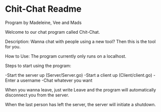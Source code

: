 # Chit-Chat Readme

Program by Madeleine, Vee and Mads

Welcome to our chat program called Chit-Chat.

Description:
Wanna chat with people using a new tool? Then this is the tool for you.

How to Use:
The program currently only runs on a localhost.

Steps to start using the program:

-Start the server up (Server/Server.go)
-Start a client up (Client/client.go)
-Enter a username
-Chat whatever you want

When you wanna leave, just write Leave and the program will automatically disconnect you from the server.

When the last person has left the server, the server will initiate a shutdown. 

